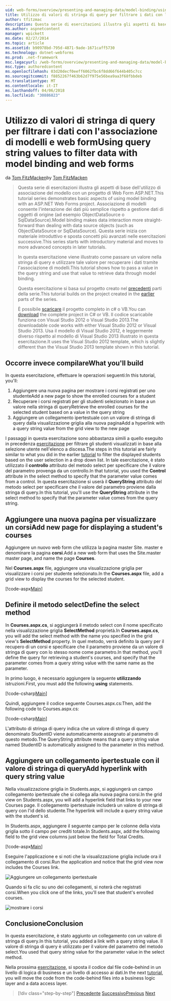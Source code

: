 ```yaml
---
uid: web-forms/overview/presenting-and-managing-data/model-binding/using-query-string-values-to-retrieve-data
title: Utilizzo di valori di stringa di query per filtrare i dati con l'associazione di modelli e web form | Documenti Microsoft
author: tfitzmac
description: Questa serie di esercitazioni illustra gli aspetti di base dell'utilizzo di associazione del modello con un progetto di Web Form ASP.NET. Associazione di modelli consente l'interazione dei dati più semplice-...
ms.author: aspnetcontent
manager: wpickett
ms.date: 02/27/2014
ms.topic: article
ms.assetid: b90978bd-795d-4871-9ade-1671caff5730
ms.technology: dotnet-webforms
ms.prod: .net-framework
msc.legacyurl: /web-forms/overview/presenting-and-managing-data/model-binding/using-query-string-values-to-retrieve-data
msc.type: authoredcontent
ms.openlocfilehash: 03d20decf0eeff6062fbc6f8dd66f644b405c7cc
ms.sourcegitcommit: f8852267f463b62d7f975e56bea9aa3f68fbbdeb
ms.translationtype: MT
ms.contentlocale: it-IT
ms.lasthandoff: 04/06/2018
ms.locfileid: "30886823"
---
```

<a name="using-query-string-values-to-filter-data-with-model-binding-and-web-forms"></a><span data-ttu-id="5b8ab-104">Utilizzo di valori di stringa di query per filtrare i dati con l'associazione di modelli e web form</span><span class="sxs-lookup"><span data-stu-id="5b8ab-104">Using query string values to filter data with model binding and web forms</span></span>
====================
<span data-ttu-id="5b8ab-105">da [Tom FitzMacken](https://github.com/tfitzmac)</span><span class="sxs-lookup"><span data-stu-id="5b8ab-105">by [Tom FitzMacken](https://github.com/tfitzmac)</span></span>

> <span data-ttu-id="5b8ab-106">Questa serie di esercitazioni illustra gli aspetti di base dell'utilizzo di associazione del modello con un progetto di Web Form ASP.NET.</span><span class="sxs-lookup"><span data-stu-id="5b8ab-106">This tutorial series demonstrates basic aspects of using model binding with an ASP.NET Web Forms project.</span></span> <span data-ttu-id="5b8ab-107">Associazione di modelli consente l'interazione dei dati più semplice rispetto a gestione dati di oggetti di origine (ad esempio ObjectDataSource o SqlDataSource).</span><span class="sxs-lookup"><span data-stu-id="5b8ab-107">Model binding makes data interaction more straight-forward than dealing with data source objects (such as ObjectDataSource or SqlDataSource).</span></span> <span data-ttu-id="5b8ab-108">Questa serie inizia con materiale introduttivo e sposta concetti più avanzati nelle esercitazioni successive.</span><span class="sxs-lookup"><span data-stu-id="5b8ab-108">This series starts with introductory material and moves to more advanced concepts in later tutorials.</span></span>
> 
> <span data-ttu-id="5b8ab-109">In questa esercitazione viene illustrato come passare un valore nella stringa di query e utilizzare tale valore per recuperare i dati tramite l'associazione di modelli.</span><span class="sxs-lookup"><span data-stu-id="5b8ab-109">This tutorial shows how to pass a value in the query string and use that value to retrieve data through model binding.</span></span>
> 
> <span data-ttu-id="5b8ab-110">Questa esercitazione si basa sul progetto creato nel [precedenti](retrieving-data.md) parti della serie.</span><span class="sxs-lookup"><span data-stu-id="5b8ab-110">This tutorial builds on the project created in the [earlier](retrieving-data.md) parts of the series.</span></span>
> 
> <span data-ttu-id="5b8ab-111">È possibile [scaricare](https://go.microsoft.com/fwlink/?LinkId=286116) il progetto completo in c# o VB.</span><span class="sxs-lookup"><span data-stu-id="5b8ab-111">You can [download](https://go.microsoft.com/fwlink/?LinkId=286116) the complete project in C# or VB.</span></span> <span data-ttu-id="5b8ab-112">Il codice scaricabile funziona con Visual Studio 2012 o Visual Studio 2013.</span><span class="sxs-lookup"><span data-stu-id="5b8ab-112">The downloadable code works with either Visual Studio 2012 or Visual Studio 2013.</span></span> <span data-ttu-id="5b8ab-113">Usa il modello di Visual Studio 2012, è leggermente diverso rispetto al modello di Visual Studio 2013 illustrato in questa esercitazione.</span><span class="sxs-lookup"><span data-stu-id="5b8ab-113">It uses the Visual Studio 2012 template, which is slightly different than the Visual Studio 2013 template shown in this tutorial.</span></span>


## <a name="what-youll-build"></a><span data-ttu-id="5b8ab-114">Occorre invece compilare</span><span class="sxs-lookup"><span data-stu-id="5b8ab-114">What you'll build</span></span>

<span data-ttu-id="5b8ab-115">In questa esercitazione, effettuare le operazioni seguenti:</span><span class="sxs-lookup"><span data-stu-id="5b8ab-115">In this tutorial, you'll:</span></span>

1. <span data-ttu-id="5b8ab-116">Aggiungere una nuova pagina per mostrare i corsi registrati per uno studente</span><span class="sxs-lookup"><span data-stu-id="5b8ab-116">Add a new page to show the enrolled courses for a student</span></span>
2. <span data-ttu-id="5b8ab-117">Recuperare i corsi registrati per gli studenti selezionato in base a un valore nella stringa di query</span><span class="sxs-lookup"><span data-stu-id="5b8ab-117">Retrieve the enrolled courses for the selected student based on a value in the query string</span></span>
3. <span data-ttu-id="5b8ab-118">Aggiungere un collegamento ipertestuale con un valore di stringa di query dalla visualizzazione griglia alla nuova pagina</span><span class="sxs-lookup"><span data-stu-id="5b8ab-118">Add a hyperlink with a query string value from the grid view to the new page</span></span>

<span data-ttu-id="5b8ab-119">I passaggi in questa esercitazione sono abbastanza simili a quello eseguito in precedenza [esercitazione](sorting-paging-and-filtering-data.md) per filtrare gli studenti visualizzati in base alla selezione utente nell'elenco a discesa.</span><span class="sxs-lookup"><span data-stu-id="5b8ab-119">The steps in this tutorial are fairly similar to what you did in the earlier [tutorial](sorting-paging-and-filtering-data.md) to filter the displayed students based on the user selection in a drop down list.</span></span> <span data-ttu-id="5b8ab-120">In tale esercitazione, è stato utilizzato il **controllo** attributo del metodo select per specificare che il valore del parametro provenga da un controllo.</span><span class="sxs-lookup"><span data-stu-id="5b8ab-120">In that tutorial, you used the **Control** attribute in the select method to specify that the parameter value comes from a control.</span></span> <span data-ttu-id="5b8ab-121">In questa esercitazione si userà il **QueryString** attributo del metodo select per specificare che il valore del parametro proviene dalla stringa di query.</span><span class="sxs-lookup"><span data-stu-id="5b8ab-121">In this tutorial, you'll use the **QueryString** attribute in the select method to specify that the parameter value comes from the query string.</span></span>

## <a name="add-new-page-for-displaying-a-students-courses"></a><span data-ttu-id="5b8ab-122">Aggiungere una nuova pagina per visualizzare un corsi</span><span class="sxs-lookup"><span data-stu-id="5b8ab-122">Add new page for displaying a student's courses</span></span>

<span data-ttu-id="5b8ab-123">Aggiungere un nuovo web form che utilizza la pagina master Site. master e denominare la pagina **corsi**.</span><span class="sxs-lookup"><span data-stu-id="5b8ab-123">Add a new web form that uses the Site.master master page, and name the page **Courses**.</span></span>

<span data-ttu-id="5b8ab-124">Nel **Courses.aspx** file, aggiungere una visualizzazione griglia per visualizzare i corsi per studente selezionato.</span><span class="sxs-lookup"><span data-stu-id="5b8ab-124">In the **Courses.aspx** file, add a grid view to display the courses for the selected student.</span></span>

[!code-aspx[Main](using-query-string-values-to-retrieve-data/samples/sample1.aspx)]

## <a name="define-the-select-method"></a><span data-ttu-id="5b8ab-125">Definire il metodo select</span><span class="sxs-lookup"><span data-stu-id="5b8ab-125">Define the select method</span></span>

<span data-ttu-id="5b8ab-126">In **Courses.aspx.cs**, si aggiungerà il metodo select con il nome specificato nella visualizzazione griglia **SelectMethod** proprietà.</span><span class="sxs-lookup"><span data-stu-id="5b8ab-126">In **Courses.aspx.cs**, you will add the select method with the name you specified in the grid view's **SelectMethod** property.</span></span> <span data-ttu-id="5b8ab-127">In quel metodo, verrà definito la query per il recupero di un corsi e specificare che il parametro proviene da un valore di stringa di query con lo stesso nome come parametro.</span><span class="sxs-lookup"><span data-stu-id="5b8ab-127">In that method, you'll define the query for retrieving a student's courses, and specify that the parameter comes from a query string value with the same name as the parameter.</span></span>

<span data-ttu-id="5b8ab-128">In primo luogo, è necessario aggiungere la seguente **utilizzando** istruzioni.</span><span class="sxs-lookup"><span data-stu-id="5b8ab-128">First, you must add the following **using** statements.</span></span>

[!code-csharp[Main](using-query-string-values-to-retrieve-data/samples/sample2.cs)]

<span data-ttu-id="5b8ab-129">Quindi, aggiungere il codice seguente Courses.aspx.cs:</span><span class="sxs-lookup"><span data-stu-id="5b8ab-129">Then, add the following code to Courses.aspx.cs:</span></span>

[!code-csharp[Main](using-query-string-values-to-retrieve-data/samples/sample3.cs)]

<span data-ttu-id="5b8ab-130">L'attributo di stringa di query indica che un valore di stringa di query denominato StudentID viene automaticamente assegnato al parametro di questo metodo.</span><span class="sxs-lookup"><span data-stu-id="5b8ab-130">The QueryString attribute means that a query string value named StudentID is automatically assigned to the parameter in this method.</span></span>

## <a name="add-hyperlink-with-query-string-value"></a><span data-ttu-id="5b8ab-131">Aggiungere un collegamento ipertestuale con il valore di stringa di query</span><span class="sxs-lookup"><span data-stu-id="5b8ab-131">Add hyperlink with query string value</span></span>

<span data-ttu-id="5b8ab-132">Nella visualizzazione griglia in Students.aspx, si aggiungerà un campo collegamento ipertestuale che si collega alla nuova pagina corsi.</span><span class="sxs-lookup"><span data-stu-id="5b8ab-132">In the grid view on Students.aspx, you will add a hyperlink field that links to your new Courses page.</span></span> <span data-ttu-id="5b8ab-133">Il collegamento ipertestuale includerà un valore di stringa di query con l'id dello studente.</span><span class="sxs-lookup"><span data-stu-id="5b8ab-133">The hyperlink will include a query string value with the student's id.</span></span>

<span data-ttu-id="5b8ab-134">In Students.aspx, aggiungere il seguente campo per le colonne della vista griglia sotto il campo per crediti totale.</span><span class="sxs-lookup"><span data-stu-id="5b8ab-134">In Students.aspx, add the following field to the grid view columns just below the field for Total Credits.</span></span>

[!code-aspx[Main](using-query-string-values-to-retrieve-data/samples/sample4.aspx?highlight=7-8)]

<span data-ttu-id="5b8ab-135">Eseguire l'applicazione e si noti che la visualizzazione griglia include ora il collegamento di corsi.</span><span class="sxs-lookup"><span data-stu-id="5b8ab-135">Run the application and notice that the grid view now includes the Courses link.</span></span>

![Aggiungere un collegamento ipertestuale](using-query-string-values-to-retrieve-data/_static/image1.png)

<span data-ttu-id="5b8ab-137">Quando si fa clic su uno dei collegamenti, si noterà che registrati corsi.</span><span class="sxs-lookup"><span data-stu-id="5b8ab-137">When you click one of the links, you'll see that student's enrolled courses.</span></span>

![mostrare i corsi](using-query-string-values-to-retrieve-data/_static/image2.png)

## <a name="conclusion"></a><span data-ttu-id="5b8ab-139">Conclusione</span><span class="sxs-lookup"><span data-stu-id="5b8ab-139">Conclusion</span></span>

<span data-ttu-id="5b8ab-140">In questa esercitazione, è stato aggiunto un collegamento con un valore di stringa di query.</span><span class="sxs-lookup"><span data-stu-id="5b8ab-140">In this tutorial, you added a link with a query string value.</span></span> <span data-ttu-id="5b8ab-141">Il valore di stringa di query è utilizzato per il valore del parametro del metodo select.</span><span class="sxs-lookup"><span data-stu-id="5b8ab-141">You used that query string value for the parameter value in the select method.</span></span>

<span data-ttu-id="5b8ab-142">Nella prossima [esercitazione](adding-business-logic-layer.md), si sposta il codice dal file code-behind in un livello di logica di business e un livello di accesso ai dati.</span><span class="sxs-lookup"><span data-stu-id="5b8ab-142">In the next [tutorial](adding-business-logic-layer.md), you will move the code from the code-behind files into a business logic layer and a data access layer.</span></span>

> [!div class="step-by-step"]
> <span data-ttu-id="5b8ab-143">[Precedente](integrating-jquery-ui.md)
> [Successivo](adding-business-logic-layer.md)</span><span class="sxs-lookup"><span data-stu-id="5b8ab-143">[Previous](integrating-jquery-ui.md)
[Next](adding-business-logic-layer.md)</span></span>
